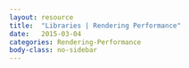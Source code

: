 ```yaml
---
layout: resource
title:  "Libraries | Rendering Performance"
date:   2015-03-04
categories: Rendering-Performance
body-class: no-sidebar
---
```

